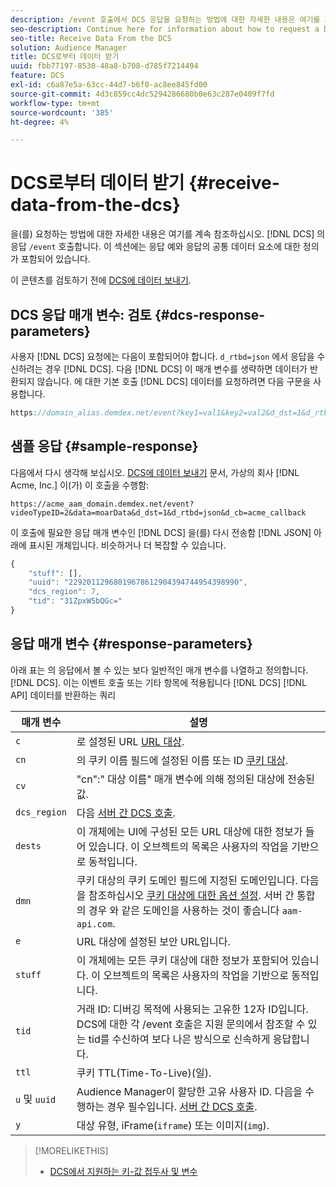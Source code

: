 ```yaml
---
description: /event 호출에서 DCS 응답을 요청하는 방법에 대한 자세한 내용은 여기를 계속 진행하십시오. 이 섹션에는 응답 예와 응답의 공통 데이터 요소에 대한 정의가 포함되어 있습니다.
seo-description: Continue here for information about how to request a DCS response in a /event call. This section includes a response example and definitions for common data elements in a response.
seo-title: Receive Data From the DCS
solution: Audience Manager
title: DCS로부터 데이터 받기
uuid: fbb77197-8530-48a8-b708-d785f7214494
feature: DCS
exl-id: c6a87e5a-63cc-44d7-b6f0-ac8ee845fd00
source-git-commit: 4d3c859cc4dc5294286680b0e63c287e0409f7fd
workflow-type: tm+mt
source-wordcount: '385'
ht-degree: 4%

---
```


# DCS로부터 데이터 받기 {#receive-data-from-the-dcs}

을(를) 요청하는 방법에 대한 자세한 내용은 여기를 계속 참조하십시오. [!DNL DCS] 의 응답 `/event` 호출합니다. 이 섹션에는 응답 예와 응답의 공통 데이터 요소에 대한 정의가 포함되어 있습니다.

이 콘텐츠를 검토하기 전에 [DCS에 데이터 보내기](../../../api/dcs-intro/dcs-event-calls/dcs-url-send.md).

## DCS 응답 매개 변수: 검토 {#dcs-response-parameters}

사용자 [!DNL DCS] 요청에는 다음이 포함되어야 합니다. `d_rtbd=json` 에서 응답을 수신하려는 경우 [!DNL DCS]. 다음 [!DNL DCS] 이 매개 변수를 생략하면 데이터가 반환되지 않습니다. 에 대한 기본 호출 [!DNL DCS] 데이터를 요청하려면 다음 구문을 사용합니다.

```js
https://domain_alias.demdex.net/event?key1=val1&key2=val2&d_dst=1&d_rtbd=json&d_cb=callback
```

## 샘플 응답 {#sample-response}

다음에서 다시 생각해 보십시오. [DCS에 데이터 보내기](../../../api/dcs-intro/dcs-event-calls/dcs-url-send.md) 문서, 가상의 회사 [!DNL Acme, Inc.] 이(가) 이 호출을 수행함:

`https://acme_aam_domain.demdex.net/event?videoTypeID=2&data=moarData&d_dst=1&d_rtbd=json&d_cb=acme_callback`

이 호출에 필요한 응답 매개 변수인 [!DNL DCS] 을(를) 다시 전송함 [!DNL JSON] 아래에 표시된 개체입니다. 비슷하거나 더 복잡할 수 있습니다.

```js
{
    "stuff": [],
    "uuid": "22920112968019678612904394744954398990",
    "dcs_region": 7,
    "tid": "31ZpxW5bQGc="
}
```

## 응답 매개 변수 {#response-parameters}

아래 표는 의 응답에서 볼 수 있는 보다 일반적인 매개 변수를 나열하고 정의합니다. [!DNL DCS]. 이는 이벤트 호출 또는 기타 항목에 적용됩니다 [!DNL DCS] [!DNL API] 데이터를 반환하는 쿼리

| 매개 변수 | 설명 |
|--- |--- |
| `c` | 로 설정된 URL [URL 대상](../../../features/destinations/create-url-destination.md). |
| `cn` | 의 쿠키 이름 필드에 설정된 이름 또는 ID [쿠키 대상](../../../features/destinations/create-cookie-destination.md). |
| `cv` | &quot;cn&quot;:&quot; 대상 이름&quot; 매개 변수에 의해 정의된 대상에 전송된 값. |
| `dcs_region` | 다음 [서버 간 DCS 호출](../../../api/dcs-intro/dcs-api-reference/dcs-regions.md). |
| `dests` | 이 개체에는 UI에 구성된 모든 URL 대상에 대한 정보가 들어 있습니다. 이 오브젝트의 목록은 사용자의 작업을 기반으로 동적입니다. |
| `dmn` | 쿠키 대상의 쿠키 도메인 필드에 지정된 도메인입니다. 다음을 참조하십시오 [쿠키 대상에 대한 옵션 설정](../../../features/destinations/cookie-destination-options.md).  서버 간 통합의 경우 와 같은 도메인을 사용하는 것이 좋습니다 `aam-api.com`. |
| `e` | URL 대상에 설정된 보안 URL입니다. |
| `stuff` | 이 개체에는 모든 쿠키 대상에 대한 정보가 포함되어 있습니다. 이 오브젝트의 목록은 사용자의 작업을 기반으로 동적입니다. |
| `tid` | 거래 ID: 디버깅 목적에 사용되는 고유한 12자 ID입니다. DCS에 대한 각 /event 호출은 지원 문의에서 참조할 수 있는 tid를 수신하여 보다 나은 방식으로 신속하게 응답합니다. |
| `ttl` | 쿠키 TTL(Time-To-Live)(일). |
| `u` 및 `uuid` | Audience Manager이 할당한 고유 사용자 ID. 다음을 수행하는 경우 필수입니다. [서버 간 DCS 호출](../../../api/dcs-intro/dcs-s2s/dcs-s2s-calls.md). |
| `y` | 대상 유형, iFrame(`iframe`) 또는 이미지(`img`). |

>[!MORELIKETHIS]
>
>* [DCS에서 지원하는 키-값 접두사 및 변수](../../../api/dcs-intro/dcs-api-reference/dcs-keys.md)

